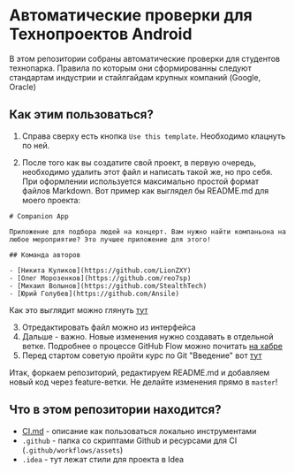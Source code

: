 # Автоматические проверки для Технопроектов Android

В этом репозитории собраны автоматические проверки для студентов технопарка. Правила по которым они сформированны следуют стандартам индустрии и стайлгайдам крупных компаний (Google, Oracle)

## Как этим пользоваться?

1. Справа сверху есть кнопка `Use this template`. Необходимо клацнуть по ней.

2. После того как вы создатите свой проект, в первую очередь, необходимо удалить этот файл и написать такой же, но про себя. При оформлении используется максимально простой формат файлов Markdown. Вот пример как выглядел бы README.md для моего проекта:
```
# Companion App

Приложение для подбора людей на концерт. Вам нужно найти компаньона на любое мероприятие? Это лучшее приложение для этого!

## Команда авторов

- [Никита Куликов](https://github.com/LionZXY)
- [Олег Морозенков](https://github.com/reo7sp)
- [Михаил Волынов](https://github.com/StealthTech)
- [Юрий Голубев](https://github.com/Ansile)
```
Как это выглядит можно глянуть [тут](https://gist.github.com/LionZXY/a6c7439da96172ec68a09f225818b73a)

3. Отредактировать файл можно из интерфейса
4. Дальше - важно. Новые изменения нужно создавать в отдельной ветке. Подробнее о процессе GitHub Flow можно почитать [на хабре](https://habr.com/ru/post/346066/)
5. Перед стартом советую пройти курс по Git "Введение" вот [тут](https://learngitbranching.js.org/)

Итак, форкаем репозиторий, редактируем README.md и добавляем новый код через feature-ветки. Не делайте изменения прямо в `master`!

## Что в этом репозитории находится?

- [CI.md](./CI.md) - описание как пользоваться локально инструментами
- `.github` - папка со скриптами Github и ресурсами для CI (`.github/workflows/assets`)
- `.idea` - тут лежат стили для проекта в Idea
